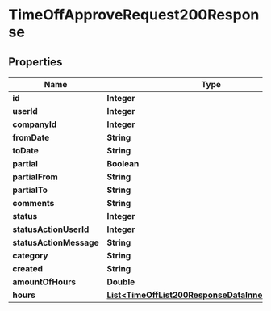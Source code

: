 

# TimeOffApproveRequest200Response


## Properties

| Name | Type | Description | Notes |
|------------ | ------------- | ------------- | -------------|
|**id** | **Integer** |  |  |
|**userId** | **Integer** |  |  |
|**companyId** | **Integer** |  |  |
|**fromDate** | **String** |  |  |
|**toDate** | **String** |  |  |
|**partial** | **Boolean** |  |  |
|**partialFrom** | **String** |  |  |
|**partialTo** | **String** |  |  |
|**comments** | **String** |  |  |
|**status** | **Integer** |  |  |
|**statusActionUserId** | **Integer** |  |  |
|**statusActionMessage** | **String** |  |  |
|**category** | **String** |  |  |
|**created** | **String** |  |  |
|**amountOfHours** | **Double** |  |  |
|**hours** | [**List&lt;TimeOffList200ResponseDataInnerHoursInner&gt;**](TimeOffList200ResponseDataInnerHoursInner.md) |  |  |



